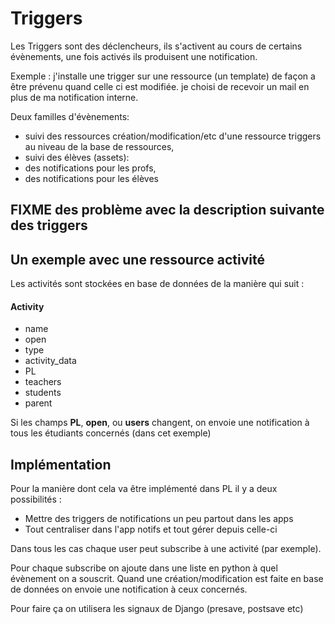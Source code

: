 # Triggers



Les Triggers sont des déclencheurs, ils s'activent au cours de certains évènements, une fois activés ils produisent une notification.

Exemple : j'installe une trigger sur une ressource (un template) de façon a être prévenu quand celle ci est modifiée. je choisi de recevoir un mail en plus de ma notification interne. 

Deux familles d'évènements:
- suivi des ressources 
  création/modification/etc d'une ressource triggers au niveau de la base de ressources,
- suivi des élèves (assets): 
 - des notifications pour les profs,
 - des notifications pour les élèves


## FIXME des problème avec la description suivante des triggers

## Un exemple avec une ressource activité 
Les activités sont stockées en base de données de la manière qui suit :

#### Activity
+ name
+ open
+ type
+ activity_data
+ PL
+ teachers
+ students
+ parent

Si les champs **PL**, **open**, ou **users**  changent, on envoie une notification à tous les étudiants concernés (dans cet exemple)

## Implémentation

Pour la manière dont cela va être implémenté dans PL il y a deux possibilités :
+ Mettre des triggers de notifications un peu partout dans les apps
+ Tout centraliser dans l'app notifs et tout gérer depuis celle-ci

Dans tous les cas chaque user peut subscribe à une activité (par exemple). 

Pour chaque subscribe on ajoute dans une liste en python à quel évènement on a souscrit. Quand une création/modification est faite en base de données on envoie une notification à ceux concernés.

Pour faire ça on utilisera les signaux de Django (presave, postsave etc)
